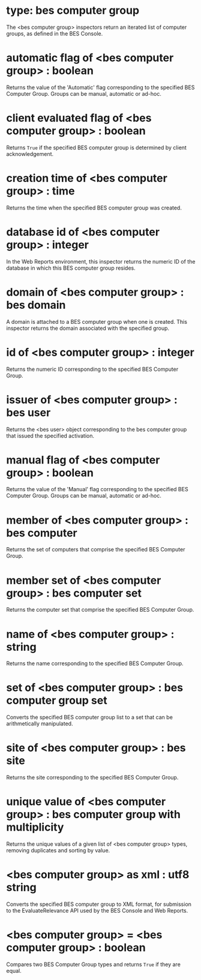 # type: bes computer group

The &lt;bes computer group&gt; inspectors return an iterated list of computer groups, as defined in the BES Console.

# automatic flag of &lt;bes computer group&gt; : boolean

Returns the value of the &#39;Automatic&#39; flag corresponding to the specified BES Computer Group. Groups can be manual, automatic or ad-hoc.

# client evaluated flag of &lt;bes computer group&gt; : boolean

Returns `True` if the specified BES computer group is determined by client acknowledgement.

# creation time of &lt;bes computer group&gt; : time

Returns the time when the specified BES computer group was created.

# database id of &lt;bes computer group&gt; : integer

In the Web Reports environment, this inspector returns the numeric ID of the database in which this BES computer group resides.

# domain of &lt;bes computer group&gt; : bes domain

A domain is attached to a BES computer group when one is created. This inspector returns the domain associated with the specified group.

# id of &lt;bes computer group&gt; : integer

Returns the numeric ID corresponding to the specified BES Computer Group.

# issuer of &lt;bes computer group&gt; : bes user

Returns the &lt;bes user&gt; object corresponding to the bes computer group that issued the specified activation.

# manual flag of &lt;bes computer group&gt; : boolean

Returns the value of the &#39;Manual&#39; flag corresponding to the specified BES Computer Group. Groups can be manual, automatic or ad-hoc.

# member of &lt;bes computer group&gt; : bes computer

Returns the set of computers that comprise the specified BES Computer Group.

# member set of &lt;bes computer group&gt; : bes computer set

Returns the computer set that comprise the specified BES Computer Group.

# name of &lt;bes computer group&gt; : string

Returns the name corresponding to the specified BES Computer Group.

# set of &lt;bes computer group&gt; : bes computer group set

Converts the specified BES computer group list to a set that can be arithmetically manipulated.

# site of &lt;bes computer group&gt; : bes site

Returns the site corresponding to the specified BES Computer Group.

# unique value of &lt;bes computer group&gt; : bes computer group with multiplicity

Returns the unique values of a given list of &lt;bes computer group&gt; types, removing duplicates and sorting by value.

# &lt;bes computer group&gt; as xml : utf8 string

Converts the specified BES computer group to XML format, for submission to the EvaluateRelevance API used by the BES Console and Web Reports.

# &lt;bes computer group&gt; = &lt;bes computer group&gt; : boolean

Compares two BES Computer Group types and returns `True` if they are equal.
